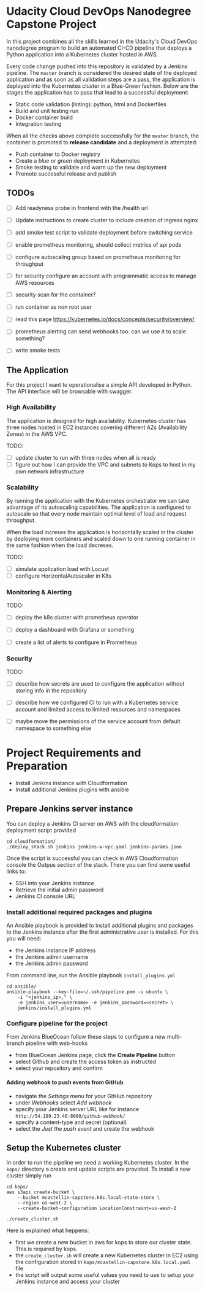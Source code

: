 # Udacity Cloud DevOps Nanodegree Capstone Project
In this project combines all the skills learned in the Udacity's Cloud DevOps nanodegree program to build
an automated CI-CD pipeline that deploys a Python application into a Kubernetes cluster hosted in AWS.

Every code change pushed into this repository is validated by a Jenkins pipeline. 
The `master` branch is considered the desired state of the deployed application and as soon as all validation steps
are a pass, the application is deployed into the Kubernetes cluster in a Blue-Green fashion.
Below are the stages the application has to pass that lead to a successful deployment:

- Static code validation (linting): python, html and Dockerfiles
- Build and unit testing run
- Docker container build
- Integration testing

When all the checks above complete successfully for the `master` branch, the container is promoted to **release candidate**
and a deployment is attempted:

- Push container to Docker registry
- Create a *blue* or *green* deployment in Kubernetes
- Smoke testing to validate and warm up the new deployment
- Promote successful release and publish


## TODOs
- [ ] Add readyness probe in frontend with the /health url
- [ ] Update instructions to create cluster to include creation of ingress nginx
- [ ] add smoke test script to validate deployment before switching service
- [ ] enable prometheus monitoring, should collect metrics of api pods
- [ ] configure autoscaling group based on prometheus monitoring for throughput
- [ ] for security configure an account with programmatic access to manage AWS resources 
- [ ] security scan for the container? 
- [ ] run container as non root user
- [ ] read this page https://kubernetes.io/docs/concepts/security/overview/
- [ ] prometheus alerting can send webhooks too. can we use it to scale something? 
- [ ] write smoke tests


## The Application

For this project I want to operationalise a simple API developed in Python.
The API interface will be browsable with swagger.

### High Availability

The application is designed for high availability. Kubernetes cluster has three nodes hosted in EC2 instances
covering different AZs (Availability Zones) in the AWS VPC.

TODO: 
- [ ] update cluster to run with three nodes when all is ready
- [ ] figure out how I can provide the VPC and subnets to Kops to host in my own network infrastructure

### Scalability

By running the application with the Kubernetes orchestrator we can take advantage of its autoscaling capabilities. 
The application is configured to autoscale so that every node maintain optimal level of load and request throughput.

When the load increses the application is horizontally scaled in the cluster by deploying more containers and
scaled down to one running container in the same fashion when the load decreses.

TODO: 
- [ ] simulate application load with Locust 
- [ ] configure HorizontalAutoscaler in K8s

### Monitoring & Alerting

TODO: 
- [ ] deploy the k8s cluster with prometheus operator
- [ ] deploy a dashboard with Grafana or something
- [ ] create a list of alerts to configure in Prometheus 


### Security

TODO:
- [ ] describe how secrets are used to configure the application without storing info in the repository
- [ ] describe how we configured CI to run with a Kubernetes service account and limited access to limited resources and namespaces 
- [ ] maybe move the permissions of the service account from default namespace to something else


# Project Requirements and Preparation

- Install Jenkins instance with Cloudformation
- Install additional Jenkins plugins with ansible

## Prepare Jenkins server instance

You can deploy a Jenkins CI server on AWS with the cloudformation deployment script provided

```
cd cloudformation/
./deploy_stack.sh jenkins jenkins-w-vpc.yaml jenkins-params.json
```

Once the script is successful you can check in AWS Cloudformation console the Outpus section of the stack. There you can find some useful links to:
- SSH into your Jenkins instance
- Retrieve the initial admin password
- Jenkins CI console URL

### Install additional required packages and plugins

An Ansible playbook is provided to install additional plugins and packages to the Jenkins instance after the first administrative user is installed. For this you will need: 
- the Jenkins instance IP address
- the Jenkins admin username
- the Jenkins admin password

From command line, run the Ansible playbook `install_plugins.yml`

```
cd ansible/
ansible-playbook --key-file=~/.ssh/pipeline.pem -u ubuntu \
    -i "<jenkins_ip>," \
    -e jenkins_user=<username> -e jenkins_password=<secret> \
    jenkins/install_plugins.yml
```

### Configure pipeline for the project

From Jenkins BlueOcean follow these steps to configure a new multi-branch pipeline with web-hooks

- from BlueOcean Jenkins page, click the **Create Pipeline** button
- select Github and create the access token as instructed
- select your repository and confirm

#### Adding webhook to push events from GitHub

- navigate the *Settings* menu for your GitHub repository
- under *Webhooks* select *Add webhook*
- specify your Jenkins server URL like for instance `http://54.189.23.46:8080/github-webhook/`
- specify a content-type and secret (optional)
- select the *Just the push event* and create the webhook


## Setup the Kubernetes cluster

In order to run the pipeline we need a working Kubernetes cluster. In the `kops/` directory a create and update scripts are provided. 
To install a new cluster simply run
```
cd kops/
aws s3api create-bucket \
    --bucket mcastellin-capstone.k8s.local-state-store \
    --region us-west-2 \
    --create-bucket-configuration LocationConstraint=us-west-2

./create_cluster.sh
```

Here is explained what heppens:
- first we create a new bucket in aws for kops to store our cluster state. This is required by kops.
- the `create_cluster.sh` will create a new Kubernetes cluster in EC2 using the configuration stored in `kops/mcastellin-capstone.k8s.local.yaml` file
- the script will output some useful values you need to use to setup your Jenkins instance and access your cluster
